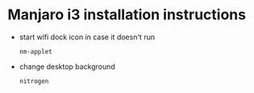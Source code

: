 # Manjaro i3 installation instructions

- start wifi dock icon in case it doesn't run

      nm-applet
      
- change desktop background

      nitrogen
      

